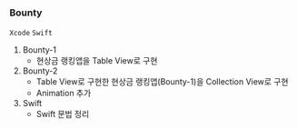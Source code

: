 ### Bounty

`Xcode` `Swift`

1. Bounty-1
    - 현상금 랭킹앱을 Table View로 구현 
2. Bounty-2
    - Table View로 구현한 현상금 랭킹앱(Bounty-1)을 Collection View로 구현
    - Animation 추가
3. Swift
    - Swift 문법 정리